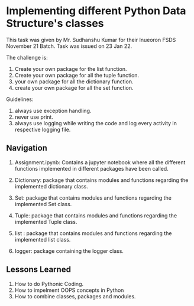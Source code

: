 
# Implementing different Python Data Structure's classes

This task was given by Mr. Sudhanshu Kumar for their 
Inueoron FSDS November 21 Batch. Task was issued on 23 Jan 22.

The challenge is:

1) Create your own package for the list function. 
2) Create your own package for all the tuple function. 
3) your own package for all the dictionary function. 
4) create your own package for all the set function. 

Guidelines:
1) always use exception handling. 
2) never use print. 
3) always use logging while writing the code and log every activity in respective logging file. 

## Navigation

1) Assignment.ipynb: Contains a jupyter notebook
where all the different functions implemented in different 
packages have been called.

2) Dictionary: package that contains modules and functions
regarding the implemented dictionary class.

3) Set: package that contains modules and functions
regarding the implemented Set class.

4) Tuple:  package that contains modules and functions
regarding the implemented Tuple class.

5) list : package that contains modules and functions
regarding the implemented list class.

6) logger: package containing the logger class.


## Lessons Learned

1) How to do Pythonic Coding.
2) How to impelment OOPS concepts in Python
3) How to combine classes, packages and modules.

